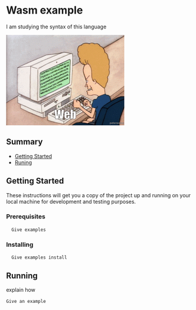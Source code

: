 # Wasm example

I am studying the syntax of this language

![This is a alt text.](https://github.com/Jekahome/WebAssembly_Example/blob/main/ezgif-4-d575939a33c0.gif "This is a sample image.")

## Summary

 - [Getting Started](#getting-started)
 - [Runing](#running)
 
 ## Getting Started
 
These instructions will get you a copy of the project up and running on your local machine for development and testing purposes. 

### Prerequisites

```
  Give examples
```

### Installing

```
  Give examples install
```

## Running

explain how

```
Give an example
```
